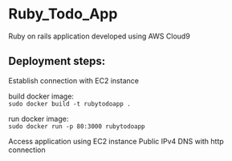 # Ruby_Todo_App
Ruby on rails application developed using AWS Cloud9

## Deployment steps:

Establish connection with EC2 instance

build docker image:  
`sudo docker build -t rubytodoapp .`

run docker image:  
`sudo docker run -p 80:3000 rubytodoapp`

Access application using EC2 instance Public IPv4 DNS with http connection
